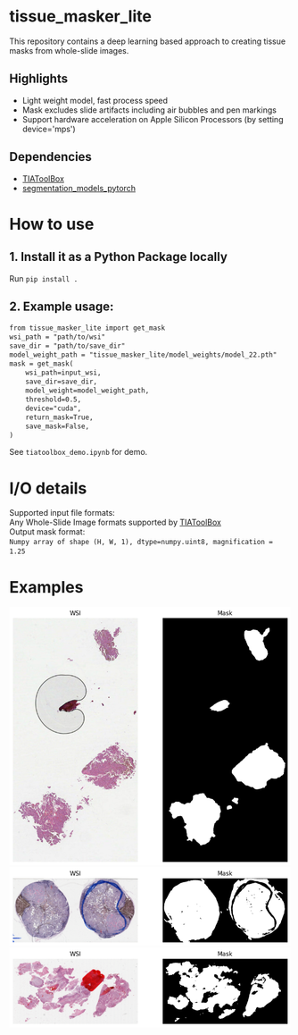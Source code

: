 # tissue_masker_lite
This repository contains a deep learning based approach to creating tissue masks from whole-slide images.

## Highlights
* Light weight model, fast process speed
* Mask excludes slide artifacts including air bubbles and pen markings
* Support hardware acceleration on Apple Silicon Processors (by setting device='mps')

## Dependencies
* [TIAToolBox](https://github.com/TissueImageAnalytics/tiatoolbox)  
* [segmentation_models_pytorch](https://github.com/qubvel/segmentation_models.pytorch)

# How to use
## 1. Install it as a Python Package locally
Run `pip install .`  
## 2. Example usage:  
```
from tissue_masker_lite import get_mask
wsi_path = "path/to/wsi"
save_dir = "path/to/save_dir"
model_weight_path = "tissue_masker_lite/model_weights/model_22.pth"
mask = get_mask(
    wsi_path=input_wsi,
    save_dir=save_dir,
    model_weight=model_weight_path,
    threshold=0.5,
    device="cuda",
    return_mask=True,
    save_mask=False,
)
```  

See `tiatoolbox_demo.ipynb` for demo.

# I/O details
Supported input file formats:  
Any Whole-Slide Image formats supported by [TIAToolBox](https://github.com/TissueImageAnalytics/tiatoolbox)  
Output mask format:  
`Numpy array of shape (H, W, 1), dtype=numpy.uint8, magnification = 1.25`

# Examples
![example 1](images/example1.png)
![example 2](images/example2.png)
![example 3](images/example3.png)
